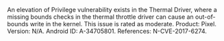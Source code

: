 An elevation of Privilege vulnerability exists in the Thermal Driver, where a missing bounds checks in the thermal throttle driver can cause an out-of-bounds write in the kernel. This issue is rated as moderate. Product: Pixel. Version: N/A. Android ID: A-34705801. References: N-CVE-2017-6274.